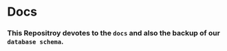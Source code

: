 # Docs

### This Repositroy devotes to the ```docs``` and also the backup of our ```database schema```.
